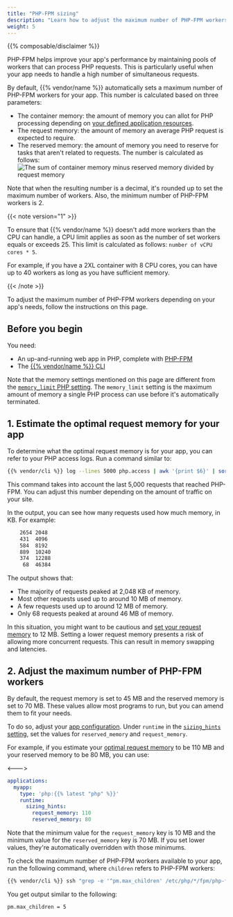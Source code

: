 ```yaml
---
title: "PHP-FPM sizing"
description: "Learn how to adjust the maximum number of PHP-FPM workers for your app"
weight: 5
---
```


{{% composable/disclaimer %}}

PHP-FPM helps improve your app's performance
by maintaining pools of workers that can process PHP requests.
This is particularly useful when your app needs to handle a high number of simultaneous requests.

By default, {{% vendor/name %}} automatically sets a maximum number of PHP-FPM workers for your app.
This number is calculated based on three parameters:

- The container memory: the amount of memory you can allot for PHP processing
  depending on [your defined application resources](/manage-resources.md).
- The request memory: the amount of memory an average PHP request is expected to require.
- The reserved memory: the amount of memory you need to reserve for tasks that aren't related to requests.
The number is calculated as follows: ![The sum of container memory minus reserved memory divided by request memory](/images/php/PHP-FPM-Workers-Calculation.png "0.2")

Note that when the resulting number is a decimal,
it's rounded up to set the maximum number of workers.
Also, the minimum number of PHP-FPM workers is 2.

{{< note version="1" >}}

To ensure that {{% vendor/name %}} doesn't add more workers than the CPU can handle,
a CPU limit applies as soon as the number of set workers equals or exceeds 25.
This limit is calculated as follows: `number of vCPU cores * 5`.

For example, if you have a 2XL container with 8 CPU cores,
you can have up to 40 workers as long as you have sufficient memory.

{{< /note >}}

To adjust the maximum number of PHP-FPM workers depending on your app's needs, follow the instructions on this page.

## Before you begin

You need:

- An up-and-running web app in PHP, complete with [PHP-FPM](https://www.php.net/manual/en/install.fpm.php)
- The [{{% vendor/name %}} CLI](../../administration/cli/_index.md)

Note that the memory settings mentioned on this page are different from the [`memory_limit` PHP setting](./_index.md).
The `memory_limit` setting is the maximum amount of memory a single PHP process can use
before it's automatically terminated.

## 1. Estimate the optimal request memory for your app

To determine what the optimal request memory is for your app,
you can refer to your PHP access logs.
Run a command similar to:

```bash
{{% vendor/cli %}} log --lines 5000 php.access | awk '{print $6}' | sort -n | uniq -c
```

This command takes into account the last 5,000 requests that reached PHP-FPM.
You can adjust this number depending on the amount of traffic on your site.

In the output, you can see how many requests used how much memory, in KB.
For example:

```bash
    2654 2048
    431  4096
    584  8192
    889  10240
    374  12288
     68  46384
```

The output shows that:
- The majority of requests peaked at 2,048 KB of memory.
- Most other requests used up to around 10 MB of memory.
- A few requests used up to around 12 MB of memory.
- Only 68 requests peaked at around 46 MB of memory.

In this situation, you might want to be cautious
and [set your request memory](#2-adjust-the-maximum-number-of-php-fpm-workers) to 12 MB.
Setting a lower request memory presents a risk of allowing more concurrent requests.
This can result in memory swapping and latencies.

## 2. Adjust the maximum number of PHP-FPM workers

By default, the request memory is set to 45 MB
and the reserved memory is set to 70 MB.
These values allow most programs to run,
but you can amend them to fit your needs.

To do so, adjust your [app configuration](../../create-apps/_index.md).
Under `runtime` in the [`sizing_hints` setting](/create-apps/app-reference/single-runtime-image.md#sizing-hints),
set the values for `reserved_memory` and `request_memory`.

For example,
if you estimate your [optimal request memory](#1-estimate-the-optimal-request-memory-for-your-app) to be 110 MB
and your reserved memory to be 80 MB,
you can use:

<--->
```yaml {configFile="app"}
applications:
  myapp:
    type: 'php:{{% latest "php" %}}'
    runtime:
      sizing_hints:
        request_memory: 110
        reserved_memory: 80
```
Note that the minimum value for the `request_memory` key is 10 MB
and the minimum value for the `reserved_memory` key is 70 MB.
If you set lower values,
they're automatically overridden with those minimums.

To check the maximum number of PHP-FPM workers available to your app,
run the following command, where `children` refers to PHP-FPM workers:

```bash
{{% vendor/cli %}} ssh "grep -e '^pm.max_children' /etc/php/*/fpm/php-fpm.conf"
```

You get output similar to the following:

```bash
pm.max_children = 5
```
